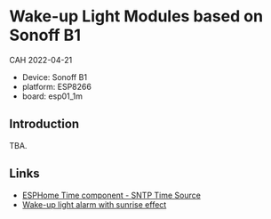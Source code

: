 # Wake-up Light Modules based on Sonoff B1

CAH 2022-04-21

- Device: Sonoff B1
- platform: ESP8266
- board: esp01_1m

## Introduction

TBA.

## Links

- [ESPHome Time component - SNTP Time Source](https://esphome.io/components/time.html#sntp-time-source)
- [Wake-up light alarm with sunrise effect](https://community.home-assistant.io/t/wake-up-light-alarm-with-sunrise-effect/255193)
